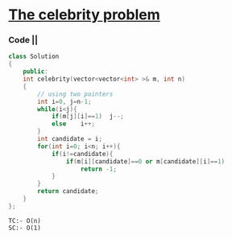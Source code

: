 # [The celebrity problem](https://practice.geeksforgeeks.org/problems/the-celebrity-problem/1)

### Code ||

``` .cpp
class Solution 
{
    public:
    int celebrity(vector<vector<int> >& m, int n) 
    {
        // using two pointers
        int i=0, j=n-1;
        while(i<j){
            if(m[j][i]==1)  j--;
            else    i++;
        }
        int candidate = i;
        for(int i=0; i<n; i++){
            if(i!=candidate){
                if(m[i][candidate]==0 or m[candidate][i]==1)
                    return -1;
            }
        }
        return candidate;
    }
};
```

```
TC:- O(n)
SC:- O(1)
```
